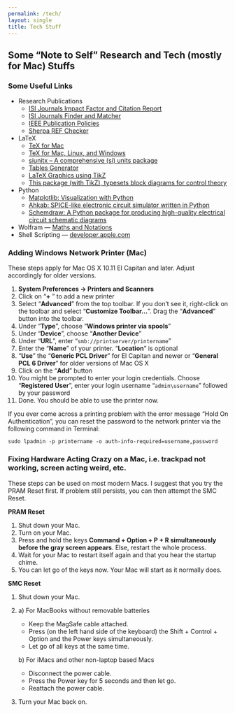 ```yaml
---
permalink: /tech/
layout: single
title: Tech Stuff
---
```


## Some “Note to Self” Research and Tech (mostly for Mac) Stuffs ##

### Some Useful Links ###
- Research Publications
    - [ISI Journals Impact Factor and Citation Report](https://jcr.clarivate.com)
    - [ISI Journals Finder and Matcher](https://mjl.clarivate.com/home)
    - [IEEE Publication Policies](https://journals.ieeeauthorcenter.ieee.org/become-an-ieee-journal-author/publishing-ethics/guidelines-and-policies/post-publication-policies/)
    - [Sherpa REF Checker](https://ref.sherpa.ac.uk)
- LaTeX
    - [TeX for Mac](https://www.tug.org/mactex/)
    - [TeX for Mac, Linux, and Windows](https://miktex.org)
    - [siunitx – A comprehensive (si) units package](https://texdoc.org/serve/siunitx.pdf/0)
    - [Tables Generator](https://www.tablesgenerator.com)
    - [LaTeX Graphics using TikZ](https://www.overleaf.com/learn/latex/LaTeX_Graphics_using_TikZ:_A_Tutorial_for_Beginners_(Part_1)—Basic_Drawing)
    - [This package (with TikZ), typesets block diagrams for control theory](https://www.ctan.org/tex-archive/graphics/pgf/contrib/blox)
- Python
    - [Matplotlib: Visualization with Python](https://matplotlib.org)
    - [Ahkab: SPICE-like electronic circuit simulator written in Python](https://github.com/ahkab/ahkab)
    - [Schemdraw: A Python package for producing high-quality electrical circuit schematic diagrams](https://pypi.org/project/schemdraw/)
- Wolfram — [Maths and Notations](https://reference.wolfram.com/language/tutorial/MathematicalAndOtherNotation.html#41) 
- Shell Scripting — [developer.apple.com](https://developer.apple.com/library/archive/documentation/OpenSource/Conceptual/ShellScripting/shell_scripts/shell_scripts.html)

### Adding Windows Network Printer (Mac) ###
These steps apply for Mac OS X 10.11 El Capitan and later. Adjust accordingly for older versions.

1. **System Preferences -> Printers and Scanners**
2. Click on “**+** ” to add a new printer
3. Select “**Advanced**” from the top toolbar. If you don’t see it, right-click on the toolbar and select “**Customize Toolbar...**”. Drag the “**Advanced**” button into the toolbar.
4. Under “**Type**”, choose “**Windows printer via spools**”
5. Under “**Device**”, choose “**Another Device**”
6. Under “**URL**”, enter “`smb://printserver/printername`”
7. Enter the “**Name**” of your printer. “**Location**” is optional
8. “**Use**” the “**Generic PCL Driver**” for El Capitan and newer or “**General PCL 6 Driver**” for older versions of Mac OS X
9. Click on the “**Add**” button
10. You might be prompted to enter your login credentials. Choose “**Registered User**”, enter your login username “`admin\username`” followed by your password
11. Done. You should be able to use the printer now.

If you ever come across a printing problem with the error message “Hold On Authentication”, you can reset the password to the network printer via the following command in Terminal:

`sudo lpadmin -p printername -o auth-info-required=username,password`


### Fixing Hardware Acting Crazy on a Mac, i.e. trackpad not working, screen acting weird, etc. ###
These steps can be used on most modern Macs. I suggest that you try the PRAM Reset first. If problem still persists, you can then attempt the SMC Reset. 


**PRAM Reset**
1. Shut down your Mac.
2. Turn on your Mac. 
3. Press and hold the keys **Command + Option + P + R simultaneously before the gray screen appears**. Else, restart the whole process.
4. Wait for your Mac to restart itself again and that you hear the startup chime.
5. You can let go of the keys now. Your Mac will start as it normally does.


**SMC Reset**
1. Shut down your Mac.
2. a) For MacBooks without removable batteries
    - Keep the MagSafe cable attached.
    - Press (on the left hand side of the keyboard) the Shift + Control + Option and the Power keys simultaneously. 
    - Let go of all keys at the same time.

   b) For iMacs and other non-laptop based Macs
    - Disconnect the power cable.
    - Press the Power key for 5 seconds and then let go. 
    - Reattach the power cable.

3. Turn your Mac back on.
